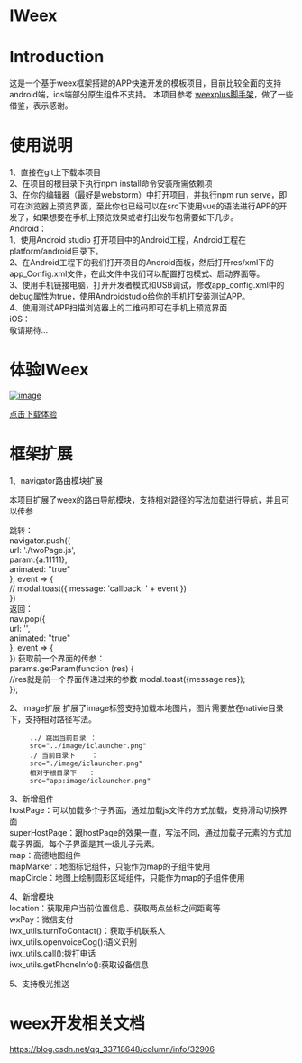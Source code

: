 ﻿IWeex
===================================
# Introduction

这是一个基于weex框架搭建的APP快速开发的模板项目，目前比较全面的支持android端，ios端部分原生组件不支持。
本项目参考 [weexplus脚手架](https://weexplus.github.io/doc/)，做了一些借鉴，表示感谢。

# 使用说明  

1、直接在git上下载本项目  
2、在项目的根目录下执行npm install命令安装所需依赖项  
3、在你的编辑器（最好是webstorm）中打开项目，并执行npm run serve，即可在浏览器上预览界面，至此你也已经可以在src下使用vue的语法进行APP的开发了，如果想要在手机上预览效果或者打出发布包需要如下几步。  
Android：  
1、使用Android studio 打开项目中的Android工程，Android工程在platform/android目录下。  
2、在Android工程下的我们打开项目的Android面板，然后打开res/xml下的app_Config.xml文件，在此文件中我们可以配置打包模式、启动界面等。  
3、使用手机链接电脑，打开开发者模式和USB调试，修改app_config.xml中的debug属性为true，使用Androidstudio给你的手机打安装测试APP。  
4、使用测试APP扫描浏览器上的二维码即可在手机上预览界面  
iOS：  
敬请期待...  
# 体验IWeex  

[![image](https://www.pgyer.com/app/qrcode/VPzf)](https://www.pgyer.com/VPzf)    

 [点击下载体验](https://www.pgyer.com/VPzf)


# 框架扩展

1、navigator路由模块扩展

本项目扩展了weex的路由导航模块，支持相对路径的写法加载进行导航，并且可以传参  

跳转：   
navigator.push({  
                url: './twoPage.js',  
                param:{a:11111},  
                animated: "true"  
            }, event => {  
                // modal.toast({ message: 'callback: ' + event })  
            })  
返回：    
nav.pop({  
                  url: '',  
                  animated: "true"  
              }, event => {  
              }) 
获取前一个界面的传参：    
 params.getParam(function (res) {  
                //res就是前一个界面传递过来的参数
                modal.toast({message:res});  
            });  

2、image扩展
扩展了image标签支持加载本地图片，图片需要放在nativie目录下，支持相对路径写法。  

         ../ 跳出当前目录 ：  
         src="../image/iclauncher.png"  
         ./ 当前目录下    ：  
         src="./image/iclauncher.png"  
         相对于根目录下   ：  
         src="app:image/iclauncher.png"  
         
3、新增组件  
hostPage：可以加载多个子界面，通过加载js文件的方式加载，支持滑动切换界面   
superHostPage：跟hostPage的效果一直，写法不同，通过加载子元素的方式加载子界面，每个子界面是其一级儿子元素。  
map：高德地图组件  
mapMarker：地图标记组件，只能作为map的子组件使用  
mapCircle：地图上绘制圆形区域组件，只能作为map的子组件使用   

4、新增模块  
location：获取用户当前位置信息、获取两点坐标之间距离等  
wxPay：微信支付  
iwx_utils.turnToContact()：获取手机联系人  
iwx_utils.openvoiceCog():语义识别  
iwx_utils.call():拨打电话  
iwx_utils.getPhoneInfo():获取设备信息  

5、支持极光推送
   
# weex开发相关文档
https://blog.csdn.net/qq_33718648/column/info/32906
  


